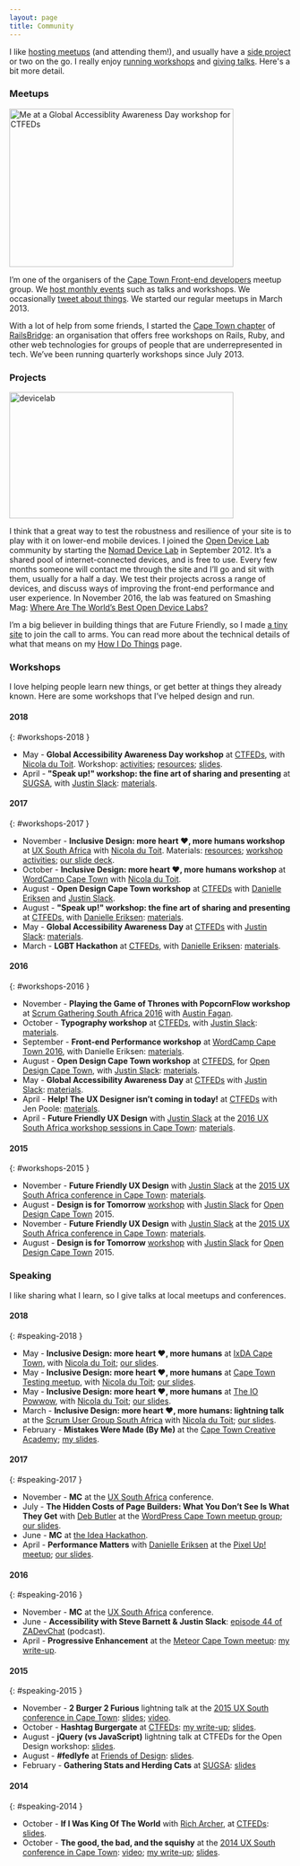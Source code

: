 ```yaml
---
layout: page
title: Community
---
```


I like [hosting meetups](#meetups) (and attending them!), and usually have a [side project](#projects) or two on the go. I really enjoy [running workshops](#workshops) and [giving talks](#speaking). Here's a bit more detail.

### Meetups

<a href="https://naga.co.za/wp-content/uploads/2016/09/ctfeds.jpg"><img src="https://naga.co.za/wp-content/uploads/2016/09/ctfeds-400x282.jpg" alt="Me at a Global Accessiblity Awareness Day workshop for CTFEDs" width="400" height="282" class="pull-right pop-right half" srcset="https://naga.co.za/wp-content/uploads/2016/09/ctfeds-400x282.jpg 400w, https://naga.co.za/wp-content/uploads/2016/09/ctfeds-768x541.jpg 768w, https://naga.co.za/wp-content/uploads/2016/09/ctfeds.jpg 1024w" sizes="(max-width: 400px) 100vw, 400px" /></a>

I&#8217;m one of the organisers of the [Cape Town Front-end developers](http://ctfeds.org/) meetup group. We [host monthly events](http://www.meetup.com/ctfeds/) such as talks and workshops. We occasionally [tweet about things](https://twitter.com/ctfeds/). We started our regular meetups in March 2013.

With a lot of help from some friends, I started the [Cape Town chapter](https://railsbridgecapetown.org/) of [RailsBridge](http://railsbridge.org/): an organisation that offers free workshops on Rails, Ruby, and other web technologies for groups of people that are underrepresented in tech. We&#8217;ve been running quarterly workshops since July 2013.

### Projects

<a href="https://naga.co.za/wp-content/uploads/2016/09/devicelab.jpg"><img src="https://naga.co.za/wp-content/uploads/2016/09/devicelab-400x225.jpg" alt="devicelab" width="400" height="225" class="pull-right pop-right half" srcset="https://naga.co.za/wp-content/uploads/2016/09/devicelab-400x225.jpg 400w, https://naga.co.za/wp-content/uploads/2016/09/devicelab-768x432.jpg 768w, https://naga.co.za/wp-content/uploads/2016/09/devicelab-1024x576.jpg 1024w, https://naga.co.za/wp-content/uploads/2016/09/devicelab.jpg 1200w" sizes="(max-width: 400px) 100vw, 400px" /></a>

I think that a great way to test the robustness and resilience of your site is to play with it on lower-end mobile devices. I joined the [Open Device Lab](http://opendevicelab.com/) community by starting the [Nomad Device Lab](http://devicelab.co.za/) in September 2012. It&#8217;s a shared pool of internet-connected devices, and is free to use. Every few months someone will contact me through the site and I&#8217;ll go and sit with them, usually for a half a day. We test their projects across a range of devices, and discuss ways of improving the front-end performance and user experience. In November 2016, the lab was featured on Smashing Mag: [Where Are The World’s Best Open Device Labs?](https://www.smashingmagazine.com/2016/11/worlds-best-open-device-labs/)

I&#8217;m a big believer in building things that are Future Friendly, so I made [a tiny site](http://futurefriendly.co.za/) to join the call to arms. You can read more about the technical details of what that means on my [How I Do Things](http://naga.co.za/how-i-do-things/) page.

### Workshops

I love helping people learn new things, or get better at things they already known. Here are some workshops that I&#8217;ve helped design and run.

#### 2018
{: #workshops-2018 }

* May - **Global Accessibility Awareness Day workshop** at [CTFEDs](https://www.meetup.com/ctfeds/events/245587180/), with [Nicola du Toit](http://nicoladutoit.com/). Workshop: [activities](//bit.ly/emplab401); [resources](//bit.ly/emplab400); [slides](https://speakerdeck.com/stevebarnett/global-accessibility-awareness-day-workshop-deck).
* April - **"Speak up!" workshop: the fine art of sharing and presenting** at [SUGSA](https://www.meetup.com/Cape-Town-Scrum-User-Group-SUGSA/events/248915693/), with [Justin Slack](http://ctfeds.org/organisers/#justin-slack): [materials](https://ctfeds.github.io/Speaker-Workshop-2018/).

#### 2017
{: #workshops-2017 }

* November - **Inclusive Design: more heart ❤, more humans workshop** at [UX South Africa](http://uxsouthafrica.com/cpt2017/schedule/heart-%E2%9D%A4-humans-inclusive-design/) with [Nicola du Toit](http://nicoladutoit.com/). Materials: [resources](//bit.ly/emplab200); [workshop activities](//bit.ly/emplab201); [our slide deck](//bit.ly/emplab202).
* October - **Inclusive Design: more heart ❤, more humans workshop** at [WordCamp Cape Town](https://2017.capetown.wordcamp.org/session/inclusive-design-more-heart-%E2%9D%A4-more-humans-2/) with [Nicola du Toit](http://nicoladutoit.com/).
* August - **Open Design Cape Town workshop** at [CTFEDs](https://www.meetup.com/ctfeds/events/236867974/) with [Danielle Eriksen](http://ctfeds.org/organisers/#danielle-eriksen) and [Justin Slack](https://justinslack.com/).
* August - **"Speak up!" workshop: the fine art of sharing and presenting** at [CTFEDs](https://www.meetup.com/ctfeds/events/240987563/), with [Danielle Eriksen](http://ctfeds.org/organisers/#danielle-eriksen): [materials](https://ctfeds.github.io/Speaker-Workshop-2017/).
* May - **Global Accessibility Awareness Day** at [CTFEDs](https://www.meetup.com/ctfeds/events/239478519/) with [Justin Slack](https://justinslack.com/): [materials](http://ctfeds.github.io/Global-Accessibility-Awareness-Day-2017).
* March - **LGBT Hackathon** at [CTFEDs](https://www.meetup.com/ctfeds/events/237868915/), with [Danielle Eriksen](http://ctfeds.org/organisers/#danielle-eriksen): [materials](https://ctfeds.github.io/LGBT-hackathon/).

#### 2016
{: #workshops-2016 }

* November - **Playing the Game of Thrones with PopcornFlow workshop** at [Scrum Gathering South Africa 2016](http://sugsa.org.za/event/scrum-gathering-south-africa-2016/) with [Austin Fagan](https://twitter.com/austin_fagan).
* October - **Typography workshop** at [CTFEDs](https://www.meetup.com/ctfeds/events/233707890/), with [Justin Slack](https://justinslack.com/): [materials](https://ctfeds.github.io/typography-workshop-2016/).
* September - **Front-end Performance workshop** at [WordCamp Cape Town 2016](https://2016.capetown.wordcamp.org/session/front-end-performance/), with Danielle Eriksen: [materials](https://github.com/SteveBarnett/WordCamp-2016).
* August - **Open Design Cape Town workshop** at [CTFEDS](http://www.meetup.com/ctfeds/events/230409560/), for [Open Design Cape Town](http://opendesignct.com/), with [Justin Slack](https://justinslack.com/): [materials](https://ctfeds.github.io/Open-Design-Cape-Town-2016/).
* May - **Global Accessibility Awareness Day** at [CTFEDs](http://www.meetup.com/ctfeds/events/221386799/) with [Justin Slack](https://justinslack.com/): [materials](http://ctfeds.github.io/Global-Accessibility-Awareness-Day-2016/).
* April - **Help! The UX Designer isn’t coming in today!** at [CTFEDs](http://www.meetup.com/ctfeds/events/228803699/) with Jen Poole: [materials](http://ctfeds.github.io/Help-The-UX-Designer-isnt-coming-in-today-Workshop/).
* April - **Future Friendly UX Design** with [Justin Slack](https://justinslack.com/) at the [2016 UX South Africa workshop sessions in Cape Town](http://www.uxsouthafrica.com/conference/cape-town-2014): [materials](http://ctfeds.github.io/FutureFriendlyUXWorkshopApril2016/).

#### 2015
{: #workshops-2015 }

* November - **Future Friendly UX Design** with [Justin Slack](https://justinslack.com/) at the [2015 UX South Africa conference in Cape Town](http://www.uxsouthafrica.com/conference/cape-town-2015): [materials](http://ctfeds.github.io/UXSouthAfrica2015Workshop/).
* August - **Design is for Tomorrow** [workshop](http://www.meetup.com/ctfeds/events/223987693/) with [Justin Slack](https://justinslack.com/) for [Open Design Cape Town](http://opendesignct.com/) 2015.
* November - **Future Friendly UX Design** with [Justin Slack](https://justinslack.com/) at the [2015 UX South Africa conference in Cape Town](http://www.uxsouthafrica.com/conference/cape-town-2015): [materials](http://ctfeds.github.io/UXSouthAfrica2015Workshop/).
* August - **Design is for Tomorrow** [workshop](http://www.meetup.com/ctfeds/events/223987693/) with [Justin Slack](https://justinslack.com/) for [Open Design Cape Town](http://opendesignct.com/) 2015.

### Speaking

I like sharing what I learn, so I give talks at local meetups and conferences.

#### 2018
{: #speaking-2018 }

* May - **Inclusive Design: more heart ❤, more humans** at [IxDA Cape Town](https://www.meetup.com/IxDA-Cape-Town/events/249698603/), with [Nicola du Toit](http://nicoladutoit.com/); [our slides](https://speakerdeck.com/stevebarnett/inclusive-design-more-heart-more-humans-slightly-more-design-y-edition).
* May - **Inclusive Design: more heart ❤, more humans** at [Cape Town Testing meetup](https://www.meetup.com/cape-town-testing-meetup/events/247813816/), with [Nicola du Toit](http://nicoladutoit.com/); [our slides](https://speakerdeck.com/stevebarnett/inclusive-design-more-heart-more-humans-1).
* May - **Inclusive Design: more heart ❤, more humans** at [The IO Powwow](https://www.meetup.com/IO-Powwow/events/249633653/), with [Nicola du Toit](http://nicoladutoit.com/); [our slides](https://speakerdeck.com/stevebarnett/inclusive-design-more-heart-more-humans-1).
* March - **Inclusive Design: more heart ❤, more humans: lightning talk** at the [Scrum User Group South Africa](https://www.meetup.com/Cape-Town-Scrum-User-Group-SUGSA/events/248695980/) with [Nicola du Toit](http://nicoladutoit.com/); [our slides](https://speakerdeck.com/stevebarnett/inclusive-design-more-heart-more-humans-lightning-talk).
* February - **Mistakes Were Made (By Me)** at the [Cape Town Creative Academy](http://ctca.co.za/); [my slides](https://speakerdeck.com/stevebarnett/mistakes-were-made-by-me).

#### 2017
{: #speaking-2017 }

* November - **MC** at the [UX South Africa](http://uxsouthafrica.com/) conference.
* July - **The Hidden Costs of Page Builders: What You Don’t See Is What They Get** with [Deb Butler](http://startumproject.co.za/) at the [WordPress Cape Town meetup group](https://www.meetup.com/WordPress-Cape-Town/events/241266840/); [our slides](https://docs.google.com/presentation/d/1uBuoFgW01eSwrtXwvU76A7FU1daf20X40IkN0MYgnBU/edit?usp=sharing).
* June - **MC** at [the Idea Hackathon](https://www.theideahackathon.co.za/).
* April - **Performance Matters** with [Danielle Eriksen](https://www.linkedin.com/in/danielle-eriksen-771522116/) at the [Pixel Up! meetup](https://www.meetup.com/pixelup/events/238796146/); [our slides](https://speakerdeck.com/stevebarnett/performance-matters).

#### 2016
{: #speaking-2016 }

* November - **MC** at the [UX South Africa](http://uxsouthafrica.com/) conference.
* June - **Accessibility with Steve Barnett &#038; Justin Slack**: [episode 44 of ZADevChat](https://soundcloud.com/zadevchat/episode-44-accessibility-with-steve-barnett-justin-slack) (podcast).
* April - **Progressive Enhancement** at the [Meteor Cape Town meetup](http://www.meetup.com/Meteor-Cape-Town/events/229419968/): [my write-up](https://naga.co.za/2016/04/29/progressive-enhancement/).

#### 2015
{: #speaking-2015 }

* November - **2 Burger 2 Furious** lightning talk at the [2015 UX South conference in Cape Town](http://www.uxsouthafrica.com/conference/cape-town-2014): [slides](https://speakerdeck.com/stevebarnett/2-burger-2-furious); [video](https://www.youtube.com/watch?v=xiK1OkwKZ8M).
* October - **Hashtag Burgergate** at [CTFEDs](http://ctfeds.org/): [my write-up](https://naga.co.za/2015/10/07/hashtag-burgergate/); [slides](https://speakerdeck.com/stevebarnett/hashtag-burgergate).
* August - **jQuery (vs JavaScript)** lightning talk at CTFEDs for the Open Design workshop: [slides](https://speakerdeck.com/stevebarnett/jquery-vs-javascript).
* August - **#fedlyfe** at [Friends of Design](http://friendsofdesign.net/): [slides](https://speakerdeck.com/stevebarnett/number-fedlyfe).
* February - **Gathering Stats and Herding Cats** at [SUGSA](http://sugsa.org.za/): [slides](https://speakerdeck.com/stevebarnett/gathering-stats-and-herding-cats)

#### 2014
{: #speaking-2014 }

* October - **If I Was King Of The World** with [Rich Archer](http://richarcher.co.uk/), at [CTFEDs](http://ctfeds.org/): [slides](https://speakerdeck.com/stevebarnett/if-i-was-king-of-the-world).
* October - **The good, the bad, and the squishy** at the [2014 UX South conference in Cape Town](http://www.uxsouthafrica.com/conference/cape-town-2014): [video](https://www.youtube.com/watch?v=J8lG8jzYC14); [my write-up](https://naga.co.za/2014/10/13/the-good-the-bad-and-the-squishy/); [slides](https://speakerdeck.com/stevebarnett/the-good-the-bad-and-the-squishy).
